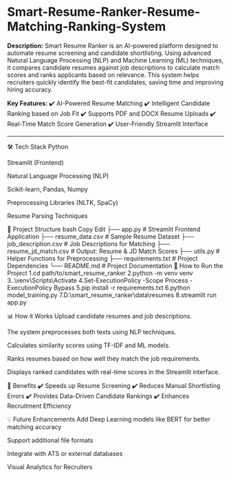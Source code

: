 # Smart-Resume-Ranker-Resume-Matching-Ranking-System

**Description:**
Smart Resume Ranker is an AI-powered platform designed to automate resume screening and candidate shortlisting. Using advanced Natural Language Processing (NLP) and Machine Learning (ML) techniques, it compares candidate resumes against job descriptions to calculate match scores and ranks applicants based on relevance. This system helps recruiters quickly identify the best-fit candidates, saving time and improving hiring accuracy.

**Key Features:**
✔️ AI-Powered Resume Matching
✔️ Intelligent Candidate Ranking based on Job Fit
✔️ Supports PDF and DOCX Resume Uploads
✔️ Real-Time Match Score Generation
✔️ User-Friendly Streamlit Interface

---

🛠️ Tech Stack
Python

Streamlit (Frontend)

Natural Language Processing (NLP)

Scikit-learn, Pandas, Numpy

Preprocessing Libraries (NLTK, SpaCy)

Resume Parsing Techniques

📂 Project Structure
bash
Copy
Edit
├── app.py                   # Streamlit Frontend Application
├── resume_data.csv          # Sample Resume Dataset
├── job_description.csv      # Job Descriptions for Matching
├── resume_jd_match.csv      # Output: Resume & JD Match Scores
├── utils.py                 # Helper Functions for Preprocessing
├── requirements.txt         # Project Dependencies
└── README.md                # Project Documentation
🚀 How to Run the Project
1.cd path/to/smart_resume_ranker
2.python -m venv venv
3..\venv\Scripts\Activate
4.Set-ExecutionPolicy -Scope Process -ExecutionPolicy Bypass
5.pip install -r requirements.txt
6.python model_training.py
7.D:\smart_resume_ranker\data\resumes
8.streamlit run app.py

📊 How it Works
Upload candidate resumes and job descriptions.

The system preprocesses both texts using NLP techniques.

Calculates similarity scores using TF-IDF and ML models.

Ranks resumes based on how well they match the job requirements.

Displays ranked candidates with real-time scores in the Streamlit interface.

🎯 Benefits
✔️ Speeds up Resume Screening
✔️ Reduces Manual Shortlisting Errors
✔️ Provides Data-Driven Candidate Rankings
✔️ Enhances Recruitment Efficiency

💡 Future Enhancements
Add Deep Learning models like BERT for better matching accuracy

Support additional file formats

Integrate with ATS or external databases

Visual Analytics for Recruiters


